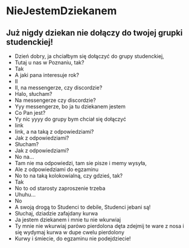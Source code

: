 # NieJestemDziekanem
## Już nigdy dziekan nie dołączy do twojej grupki studenckiej!
- Dzień dobry, ja chciałbym się dołączyć do grupy studenckiej,
- Tutaj u nas w Poznaniu, tak?
- Tak
- A jaki pana interesuje rok?
- II
- II, na messengerze, czy discordzie?
- Halo, słucham?
- Na messengerze czy discordzie?
- Yyy messengerze, bo ja tu dziekanem jestem
- Co Pan jest?
- Yy nic yyyy do grupy bym chciał się dołączyć
- link
- link, a na taką z odpowiedziami?
- Jak z odpowiedziami?
- Słucham?
- Jak z odpowiedziami?
- No na...
- Tam nie ma odpowiedzi, tam sie pisze i memy wysyła,
- Ale z odpowiedziami do egzaminu
- No to na taką kolokowialną, czy gdzieś, tak?
- Tak
- No to od starosty zaproszenie trzeba
- Uhuhu...
- No
- A swoją drogą to Studenci to debile, Studenci jebani są!
- Słuchaj, dziadzie zafajdany kurwa
- Ja jestem dziekanem i mnie tu nie wkurwiaj
- Ty mnie nie wkurwiaj parówo pierdolona dęta zdejmij te ware z nosa i się wydymaj kurwa w dupe cwelu pierdolony
- Kurwy i śmiecie, do egzaminu nie podejdziecie!